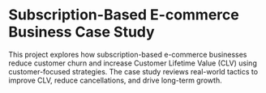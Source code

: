 # Subscription-Based E-commerce Business Case Study

This project explores how subscription-based e-commerce businesses reduce customer churn and increase Customer Lifetime Value (CLV) using customer-focused strategies. The case study reviews real-world tactics to improve CLV, reduce cancellations, and drive long-term growth.
